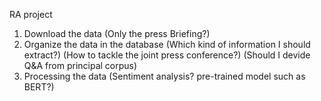 RA project
1. Download the data (Only the press Briefing?)
2. Organize the data in the database (Which kind of information I should extract?)
(How to tackle the joint press conference?) (Should I devide Q&A from principal corpus)
3. Processing the data (Sentiment analysis? pre-trained model such as BERT?)

